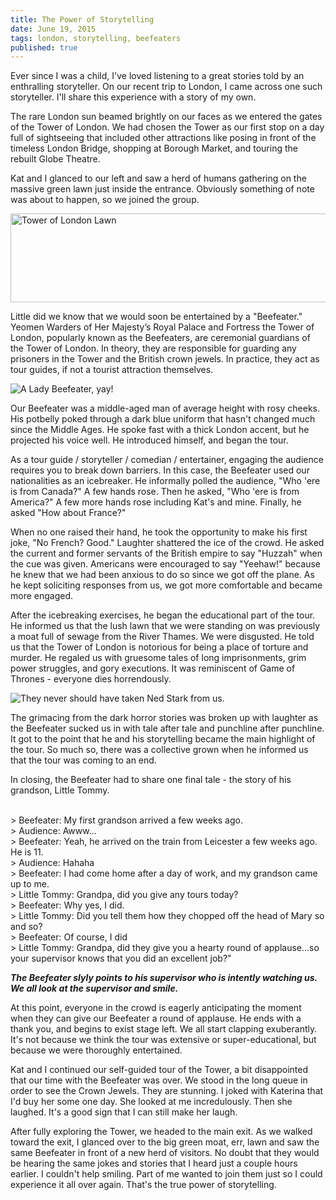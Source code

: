 ```yaml
---
title: The Power of Storytelling
date: June 19, 2015
tags: london, storytelling, beefeaters
published: true
---
```


Ever since I was a child, I've loved listening to a great stories told by an enthralling storyteller. On our recent trip to London, I came across one such storyteller. I'll share this experience with a story of my own.

The rare London sun beamed brightly on our faces as we entered the gates of the Tower of London. We had chosen the Tower as our first stop on a day full of sightseeing that included other attractions like posing in front of the timeless London Bridge, shopping at Borough Market, and touring the rebuilt Globe Theatre.

Kat and I glanced to our left and saw a herd of humans gathering on the massive green lawn just inside the entrance. Obviously something of note was about to happen, so we joined the group.

<a href="https://www.flickr.com/photos/donpot/18947494232" title="Tower of London Lawn by avenger80, on Flickr"><img src="https://c1.staticflickr.com/1/549/18947494232_040637ec63_z.jpg" width="640" height="142" alt="Tower of London Lawn"></a>

Little did we know that we would soon be entertained by a "Beefeater." Yeomen Warders of Her Majesty’s Royal Palace and Fortress the Tower of London, popularly known as the Beefeaters, are ceremonial guardians of the Tower of London. In theory, they are responsible for guarding any prisoners in the Tower and the British crown jewels. In practice, they act as tour guides, if not a tourist attraction themselves.

![A Lady Beefeater, yay!](https://mindthegaplondon.files.wordpress.com/2012/10/yeomanwardermoiracameron2.png)

Our Beefeater was a middle-aged man of average height with rosy cheeks. His potbelly poked through a dark blue uniform that hasn't changed much since the Middle Ages. He spoke fast with a thick London accent, but he projected his voice well. He introduced himself, and began the tour.

As a tour guide / storyteller / comedian / entertainer, engaging the audience requires you to break down barriers. In this case, the Beefeater used our nationalities as an icebreaker. He informally polled the audience, "Who 'ere is from Canada?" A few hands rose. Then he asked, "Who 'ere is from America?" A few more hands rose including Kat's and mine. Finally, he asked "How about France?"

When no one raised their hand, he took the opportunity to make his first joke, "No French? Good." Laughter shattered the ice of the crowd. He asked the current and former servants of the British empire to say "Huzzah" when the cue was given. Americans were encouraged to say "Yeehaw!" because he knew that we had been anxious to do so since we got off the plane. As he kept soliciting responses from us, we got more comfortable and became more engaged.

After the icebreaking exercises, he began the educational part of the tour. He informed us that the lush lawn that we were standing on was previously a moat full of sewage from the River Thames. We were disgusted. He told us that the Tower of London is notorious for being a place of torture and murder. He regaled us with gruesome tales of long imprisonments, grim power struggles, and gory executions. It was reminiscent of Game of Thrones - everyone dies horrendously.

![They never should have taken Ned Stark from us.](http://www.bostonherald.com/sites/default/files/media/2015/01/06/gothrones.jpg)

The grimacing from the dark horror stories was broken up with laughter as the Beefeater sucked us in with tale after tale and punchline after punchline. It got to the point that he and his storytelling became the main highlight of the tour. So much so, there was a collective grown when he informed us that the tour was coming to an end.

In closing, the Beefeater had to share one final tale - the story of his grandson, Little Tommy.

>
<br>
> Beefeater: My first grandson arrived a few weeks ago.
<br>
> Audience: Awww...
<br>
> Beefeater: Yeah, he arrived on the train from Leicester a few weeks ago. He is 11.
<br>
> Audience: Hahaha
<br>
> Beefeater: I had come home after a day of work, and my grandson came up to me.
<br>
> Little Tommy: Grandpa, did you give any tours today?
<br>
> Beefeater: Why yes, I did.
<br>
> Little Tommy: Did you tell them how they chopped off the head of Mary so and so?
<br>
> Beefeater: Of course, I did
<br>
> Little Tommy: Grandpa, did they give you a hearty round of applause...so your supervisor knows that you did an excellent job?"

***The Beefeater slyly points to his supervisor who is intently watching us. We all look at the supervisor and smile.***

At this point, everyone in the crowd is eagerly anticipating the moment when they can give our Beefeater a round of applause. He ends with a thank you, and begins to exist stage left. We all start clapping exuberantly. It's not because we think the tour was extensive or super-educational, but because we were thoroughly entertained.

Kat and I continued our self-guided tour of the Tower, a bit disappointed that our time with the Beefeater was over. We stood in the long queue in order to see the Crown Jewels. They are stunning. I joked with Katerina that I'd buy her some one day. She looked at me incredulously. Then she laughed. It's a good sign that I can still make her laugh.

After fully exploring the Tower, we headed to the main exit. As we walked toward the exit, I glanced over to the big green moat, err, lawn and saw the same Beefeater in front of a new herd of visitors. No doubt that they would be hearing the same jokes and stories that I heard just a couple hours earlier. I couldn't help smiling. Part of me wanted to join them just so I could experience it all over again. That's the true power of storytelling.
